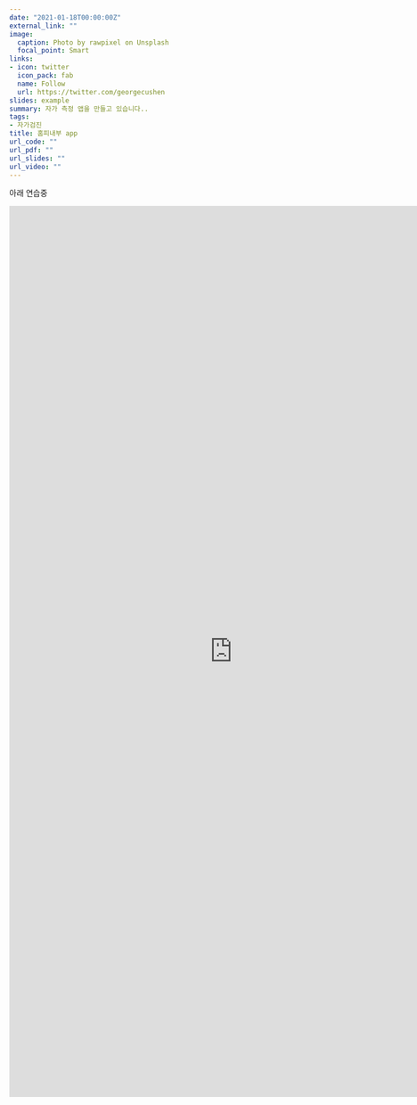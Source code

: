 ```yaml
---
date: "2021-01-18T00:00:00Z"
external_link: ""
image:
  caption: Photo by rawpixel on Unsplash
  focal_point: Smart
links:
- icon: twitter
  icon_pack: fab
  name: Follow
  url: https://twitter.com/georgecushen
slides: example
summary: 자가 측정 앱을 만들고 있습니다..
tags:
- 자가검진
title: 홈피내부 app
url_code: ""
url_pdf: ""
url_slides: ""
url_video: ""
---
```


아래 연습중

<div class="app">
<iframe width="800" height="1600" scrolling="yes" frameborder="no"  src="http://jinhaslab.net:3838/self_check/"> </iframe>
</div>

